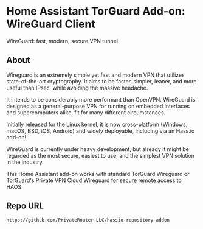 # Home Assistant TorGuard Add-on: WireGuard Client

WireGuard: fast, modern, secure VPN tunnel.

## About

Wireguard is an extremely simple yet fast and modern VPN that
utilizes state-of-the-art cryptography. It aims to be faster, simpler, leaner,
and more useful than IPsec, while avoiding the massive headache.

It intends to be considerably more performant than OpenVPN. WireGuard is
designed as a general-purpose VPN for running on embedded interfaces and
supercomputers alike, fit for many different circumstances.

Initially released for the Linux kernel, it is now cross-platform (Windows,
macOS, BSD, iOS, Android) and widely deployable,
including via an Hass.io add-on!

WireGuard is currently under heavy development, but already it might be
regarded as the most secure, easiest to use, and the simplest VPN solution
in the industry.

This Home Assistant add-on works with standard TorGuard Wireguard or TorGuard's
Private VPN Cloud Wireguard for secure remote access to HAOS.

## Repo URL


```text
https://github.com/PrivateRouter-LLC/hassio-repository-addon
```
